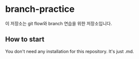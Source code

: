 # branch-practice

이 저장소는 git flow와 branch 연습을 위한 저장소입니다.

## How to start

You don't need any installation for this repository.
It's just .md.
